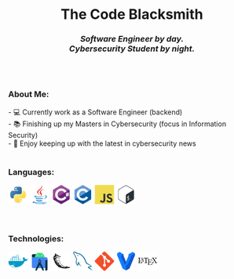 <h1 align="center">The Code Blacksmith</h1>
<h3 align="center"><i>Software Engineer by day.<br>Cybersecurity Student by night.</i></h3>

<br>
<br>
<h3 align="left">About Me:</h3>
- 💻 Currently work as a Software Engineer (backend)<br>
- 📚 Finishing up my Masters in Cybersecurity (focus in Information Security)<br>
- 📰 Enjoy keeping up with the latest in cybersecurity news 

<br>
<br>
<h3 align="left">Languages:</h3>

<div>
<img src="https://raw.githubusercontent.com/devicons/devicon/master/icons/python/python-original.svg" alt="python_icon" width="40" height="40"/>
<img src="https://raw.githubusercontent.com/devicons/devicon/master/icons/java/java-original.svg" alt="java_icon" width="40" height="40"/>
<img src="https://raw.githubusercontent.com/devicons/devicon/master/icons/csharp/csharp-original.svg" alt="csharp_icon" width="40" height="40"/>
<img src="https://raw.githubusercontent.com/devicons/devicon/master/icons/c/c-original.svg" alt="c_icon" width="40" height="40"/>
<img src="https://raw.githubusercontent.com/devicons/devicon/master/icons/javascript/javascript-original.svg" alt="javascript_icon" width="40" height="40"/>
<img src="https://raw.githubusercontent.com/devicons/devicon/master/icons/bash/bash-original.svg" alt="bash_icon" width="40" height="40"/>
</div>

<br>
<br>
<h3 align="left">Technologies:</h3>
<div>
<img src="https://raw.githubusercontent.com/devicons/devicon/master/icons/docker/docker-plain.svg" alt="docker_icon" width="40" height="40"/>
<img src="https://raw.githubusercontent.com/devicons/devicon/master/icons/androidstudio/androidstudio-original.svg" alt="androidstudio_icon" width="40" height="40"/>
<img src="https://raw.githubusercontent.com/devicons/devicon/master/icons/flask/flask-original.svg" alt="flask_icon" width="40" height="40"/>
<img src="https://raw.githubusercontent.com/devicons/devicon/master/icons/mysql/mysql-original.svg" alt="mysql_icon" width="40" height="40"/>
<img src="https://raw.githubusercontent.com/devicons/devicon/master/icons/git/git-original.svg" alt="git_icon" width="40" height="40"/>
<img src="https://raw.githubusercontent.com/devicons/devicon/master/icons/vagrant/vagrant-original.svg" alt="vagrant_icon" width="40" height="40"/>
<img src="https://raw.githubusercontent.com/devicons/devicon/master/icons/latex/latex-original.svg" alt="latex_icon" width="40" height="40"/>
</div> 
